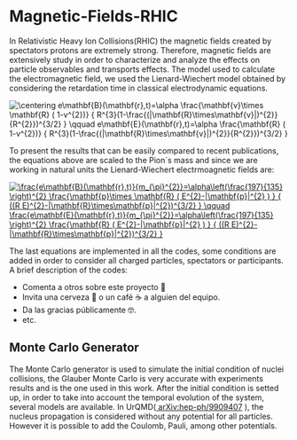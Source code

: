 # Magnetic-Fields-RHIC
In Relativistic Heavy Ion Collisions(RHIC) the magnetic fields created by spectators protons are extremely strong. Therefore, magnetic fields are extensively study in order to characterize and analyze the effects on particle observables and transports effects. The model used to calculate the electromagnetic field, we used the Lienard-Wiechert model obtained by considering the retardation time in classical electrodynamic equations. 

<img src="https://latex.codecogs.com/svg.latex?\centering&space;e\mathbf{B}(\mathbf{r},t)=\alpha&space;\frac{\mathbf{v}\times&space;\mathbf{R}&space;(&space;1-v^{2})}&space;{&space;R^{3}(1-\frac{(|\mathbf{R}\times\mathbf{v}|)^{2}}{R^{2}})^{3/2}&space;}&space;\qquad&space;e\mathbf{E}(\mathbf{r},t)=\alpha&space;\frac{\mathbf{R}&space;(&space;1-v^{2})}&space;{&space;R^{3}(1-\frac{(|\mathbf{R}\times\mathbf{v}|)^{2}}{R^{2}})^{3/2}&space;}" title="\centering e\mathbf{B}(\mathbf{r},t)=\alpha \frac{\mathbf{v}\times \mathbf{R} ( 1-v^{2})} { R^{3}(1-\frac{(|\mathbf{R}\times\mathbf{v}|)^{2}}{R^{2}})^{3/2} } \qquad e\mathbf{E}(\mathbf{r},t)=\alpha \frac{\mathbf{R} ( 1-v^{2})} { R^{3}(1-\frac{(|\mathbf{R}\times\mathbf{v}|)^{2}}{R^{2}})^{3/2} }" /></a>

To present the results that can be easily compared to recent publications, the equations above are scaled to the Pion´s mass and since we are working in natural units the Lienard-Wiechert electrmoagnetic fields are:

<a href="https://www.codecogs.com/eqnedit.php?latex=\frac{e\mathbf{B}(\mathbf{r},t)}{m_{\pi}^{2}}=\alpha\left(\frac{197}{135}&space;\right)^{2}&space;\frac{\mathbf{p}\times&space;\mathbf{R}&space;(&space;E^{2}-|\mathbf{p}|^{2}&space;)&space;}&space;{&space;((R&space;E)^{2}-|\mathbf{R}\times\mathbf{p}|^{2})^{3/2}&space;}&space;\qquad&space;\frac{e\mathbf{E}(\mathbf{r},t)}{m_{\pi}^{2}}=\alpha\left(\frac{197}{135}&space;\right)^{2}&space;\frac{\mathbf{R}&space;(&space;E^{2}-|\mathbf{p}|^{2}&space;)&space;}&space;{&space;((R&space;E)^{2}-|\mathbf{R}\times\mathbf{p}|^{2})^{3/2}&space;}" target="_blank"><img src="https://latex.codecogs.com/svg.latex?\frac{e\mathbf{B}(\mathbf{r},t)}{m_{\pi}^{2}}=\alpha\left(\frac{197}{135}&space;\right)^{2}&space;\frac{\mathbf{p}\times&space;\mathbf{R}&space;(&space;E^{2}-|\mathbf{p}|^{2}&space;)&space;}&space;{&space;((R&space;E)^{2}-|\mathbf{R}\times\mathbf{p}|^{2})^{3/2}&space;}&space;\qquad&space;\frac{e\mathbf{E}(\mathbf{r},t)}{m_{\pi}^{2}}=\alpha\left(\frac{197}{135}&space;\right)^{2}&space;\frac{\mathbf{R}&space;(&space;E^{2}-|\mathbf{p}|^{2}&space;)&space;}&space;{&space;((R&space;E)^{2}-|\mathbf{R}\times\mathbf{p}|^{2})^{3/2}&space;}" title="\frac{e\mathbf{B}(\mathbf{r},t)}{m_{\pi}^{2}}=\alpha\left(\frac{197}{135} \right)^{2} \frac{\mathbf{p}\times \mathbf{R} ( E^{2}-|\mathbf{p}|^{2} ) } { ((R E)^{2}-|\mathbf{R}\times\mathbf{p}|^{2})^{3/2} } \qquad \frac{e\mathbf{E}(\mathbf{r},t)}{m_{\pi}^{2}}=\alpha\left(\frac{197}{135} \right)^{2} \frac{\mathbf{R} ( E^{2}-|\mathbf{p}|^{2} ) } { ((R E)^{2}-|\mathbf{R}\times\mathbf{p}|^{2})^{3/2} }" /></a>

The last equations are implemented in all the codes, some conditions are added in order to consider all charged particles, spectators or participants. A brief description of the codes:

* Comenta a otros sobre este proyecto 📢
* Invita una cerveza 🍺 o un café ☕ a alguien del equipo. 
* Da las gracias públicamente 🤓.
* etc.





## Monte Carlo Generator
The Monte Carlo generator is used to simulate the initial condition of nuclei collisions, the Glauber Monte Carlo is very accurate with experiments results and is the one used in this work. After the initial condition is setted up, in order to take into account the temporal evolution of the system, several models are available. In UrQMD(<a href="arXiv:hep-ph/9909407"> arXiv:hep-ph/9909407</a>  ), the nucleus propagation is considered without any potential for all particles. However it is possible to add the Coulomb, Pauli, among other potentials.  
